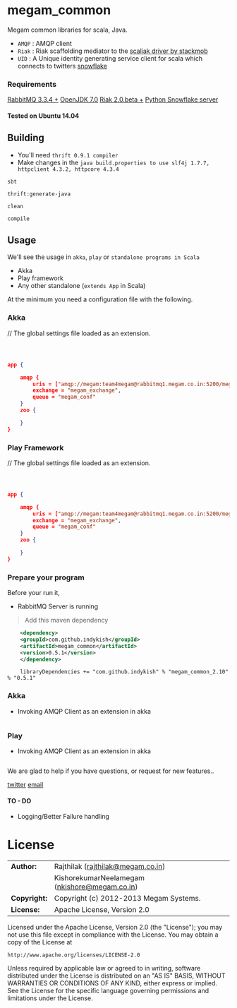 megam_common
==========

Megam common libraries for scala, Java.

* `AMQP` : AMQP client
* `Riak` : Riak scaffolding mediator to the [scaliak driver by stackmob](https://github.com/stackmob/scaliak)
* `UID`  : A Unique identity generating service client for scala which connects to twitters [snowflake](https://github.com/twitter/snowflake)


### Requirements

>
[RabbitMQ 3.3.4 +](http://www.rabbitmq.com)
[OpenJDK 7.0](http://openjdk.java.net/install/index.html)
[Riak 2.0.beta +](http://basho.com)
[Python Snowflake server](http://github.com/megamsys/pysnowflake)


#### Tested on Ubuntu 14.04

## Building

* You'll need `thrift 0.9.1 compiler`
* Make changes in the `java build.properties to use slf4j 1.7.7, httpclient 4.3.2, httpcore 4.3.4`

```
sbt

thrift:generate-java

clean

compile

```


## Usage

We'll see the usage in `akka`, `play` or `standalone programs in Scala`

* Akka
* Play framework
* Any other standalone (`extends App` in Scala)

At the minimum you need a configuration file with the following.

### Akka

// The global settings file loaded as an extension.

```json



app {

	amqp {
		uris = ["amqp://megam:team4megam@rabbitmq1.megam.co.in:5200/megam","amqp://megam:team4megam@rabbitmq2.megam.co.in:5200/megam"],
		exchange = "megam_exchange",
		queue = "megam_conf"
	}
	zoo {

	}
}

```

### Play Framework

// The global settings file loaded as an extension.

```json



app {

	amqp {
		uris = ["amqp://megam:team4megam@rabbitmq1.megam.co.in:5200/megam","amqp://megam:team4megam@rabbitmq2.megam.co.in:5200/megam"],
		exchange = "megam_exchange",
		queue = "megam_conf"
	}
	zoo {

	}
}

```

###



### Prepare your program

Before your run it,

* RabbitMQ Server is running

> Add this maven dependency

```xml
	<dependency>
	<groupId>com.github.indykish</groupId>
	<artifactId>megam_common</artifactId>
	<version>0.5.1</version>
	</dependency>
```

```
	libraryDependencies += "com.github.indykish" % "megam_common_2.10" % "0.5.1"
```
### Akka

* Invoking AMQP Client as an extension in akka

```scala


```

### Play

* Invoking AMQP Client as an extension in akka

```scala


```



We are glad to help if you have questions, or request for new features..

[twitter](http://twitter.com/indykish) [email](<rajthilak@megam.co.in>)

#### TO - DO

* Logging/Better Failure handling


# License


|                      |                                          |
|:---------------------|:-----------------------------------------|
| **Author:**          | Rajthilak (<rajthilak@megam.co.in>)
|		               | KishorekumarNeelamegam (<nkishore@megam.co.in>)
| **Copyright:**       | Copyright (c) 2012-2013 Megam Systems.
| **License:**         | Apache License, Version 2.0

Licensed under the Apache License, Version 2.0 (the "License");
you may not use this file except in compliance with the License.
You may obtain a copy of the License at

    http://www.apache.org/licenses/LICENSE-2.0

Unless required by applicable law or agreed to in writing, software
distributed under the License is distributed on an "AS IS" BASIS,
WITHOUT WARRANTIES OR CONDITIONS OF ANY KIND, either express or implied.
See the License for the specific language governing permissions and
limitations under the License.
